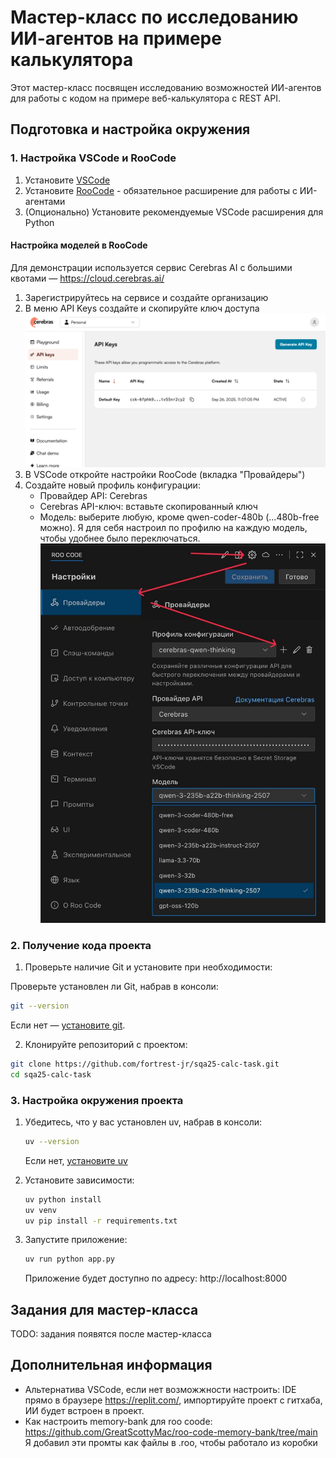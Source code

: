 # Мастер-класс по исследованию ИИ-агентов на примере калькулятора

Этот мастер-класс посвящен исследованию возможностей ИИ-агентов для работы с кодом на примере веб-калькулятора с REST API.

## Подготовка и настройка окружения

### 1. Настройка VSCode и RooCode

1. Установите [VSCode](https://code.visualstudio.com/)
2. Установите [RooCode](https://marketplace.visualstudio.com/items?itemName=RooVeterinaryInc.roo-cline) - обязательное расширение для работы с ИИ-агентами
3. (Опционально) Установите рекомендуемые VSCode расширения для Python

#### Настройка моделей в RooCode
Для демонстрации используется сервис Cerebras AI с большими квотами — https://cloud.cerebras.ai/

1. Зарегистрируйтесь на сервисе и создайте организацию
2. В меню API Keys создайте и скопируйте ключ доступа
![alt text](image.png)
3. В VSCode откройте настройки RooCode (вкладка "Провайдеры")
4. Создайте новый профиль конфигурации:
   - Провайдер API: Cerebras
   - Cerebras API-ключ: вставьте скопированный ключ
   - Модель: выберите любую, кроме qwen-coder-480b (...480b-free можно). Я для себя настроил по профилю на каждую модель, чтобы удобнее было переключаться.
![alt text](image2.jpg)

### 2. Получение кода проекта

1. Проверьте наличие Git и установите при необходимости:

Проверьте установлен ли Git, набрав в консоли:
```bash
git --version
```

Если нет — [установите git](https://git-scm.com/downloads).

2. Клонируйте репозиторий с проектом:

```bash
git clone https://github.com/fortrest-jr/sqa25-calc-task.git
cd sqa25-calc-task
```


### 3. Настройка окружения проекта

1. Убедитесь, что у вас установлен uv, набрав в консоли:
    ```bash
    uv --version
    ```
    Если нет, [установите uv](https://docs.astral.sh/uv/getting-started/installation/)

2. Установите зависимости:
    ```bash
    uv python install
    uv venv
    uv pip install -r requirements.txt
    ```

3. Запустите приложение:
    ```bash
    uv run python app.py
    ```

    Приложение будет доступно по адресу: http://localhost:8000

## Задания для мастер-класса

TODO: задания появятся после мастер-класса

## Дополнительная информация
* Альтернатива VSCode, если нет возможжности настроить: IDE прямо в браузере https://replit.com/, импортируйте проект с гитхаба, ИИ будет встроен в проект.
* Как настроить memory-bank для roo coode: https://github.com/GreatScottyMac/roo-code-memory-bank/tree/main
    Я добавил эти промты как файлы в .roo, чтобы работало из коробки
